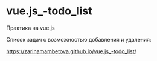 # vue.js_-todo_list

Практика на vue.js

Список задач с возможностью добавления и удаления:

https://zarinamambetova.github.io/vue.js_-todo_list/